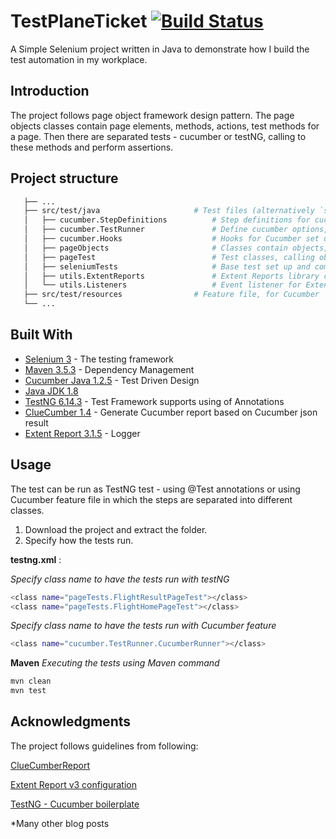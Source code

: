 # TestPlaneTicket         [![Build Status](https://travis-ci.com/quan612/TestPlaneTicket.png?branch=master)](https://travis-ci.com/quan612/TestPlaneTicket)

A Simple Selenium project written in Java to demonstrate how I build the test automation in my workplace. 

## Introduction 

The project follows page object framework design pattern. The page objects classes contain page elements, methods, actions, test methods for a page. Then there are separated tests - cucumber or testNG, calling to these methods and perform assertions.


## Project structure
 ```bash
    ├── ...
    ├── src/test/java                     # Test files (alternatively `spec` or `tests`)
    │   ├── cucumber.StepDefinitions          # Step definitions for cucumber feature file
    │   ├── cucumber.TestRunner               # Define cucumber options, features, tags and matching glue steps
    │   ├── cucumber.Hooks                    # Hooks for Cucumber set up
    │   ├── pageObjects                       # Classes contain objects, methods for the page
    │   ├── pageTest                          # Test classes, calling objects from pageObjects and do assertion
    │   ├── seleniumTests                     # Base test set up and common repository
    │   ├── utils.ExtentReports               # Extent Reports library class
    │   └── utils.Listeners                   # Event listener for Extent Report
    ├── src/test/resources                # Feature file, for Cucumber
    └── ...
```

## Built With

* [Selenium 3](https://www.seleniumhq.org/) - The testing framework
* [Maven 3.5.3](https://maven.apache.org/) - Dependency Management
* [Cucumber Java 1.2.5](https://docs.cucumber.io/installation/java/) - Test Driven Design
* [Java JDK 1.8](http://www.oracle.com/technetwork/java/javase/downloads/jdk8-downloads-2133151.html/)
* [TestNG 6.14.3](https://testng.org/) - Test Framework supports using of Annotations
* [ClueCumber 1.4](https://github.com/trivago/cluecumber-report-plugin/) - Generate Cucumber report based on Cucumber json result
* [Extent Report 3.1.5](http://extentreports.com/) - Logger

## Usage 
The test can be run as TestNG test - using @Test annotations or using Cucumber feature file in which the steps are separated into different classes.

1. Download the project and extract the folder.
2. Specify how the tests run.

**testng.xml** :

 *Specify class name to have the tests run with testNG*
 ```bash
 <class name="pageTests.FlightResultPageTest"></class>
 <class name="pageTests.FlightHomePageTest"></class>       
 ```
 *Specify class name to have the tests run with Cucumber feature*
 ```bash 
 <class name="cucumber.TestRunner.CucumberRunner"></class>  
 ```
 
 **Maven**
 *Executing the tests using Maven command*
  ```bash
 mvn clean
 mvn test
 ```

## Acknowledgments
The project follows guidelines from following:

[ClueCumberReport](https://github.com/trivago/cluecumber-report-plugin)

[Extent Report v3 configuration](https://github.com/swtestacademy/extent-reports-version-3-example)

[TestNG - Cucumber boilerplate](https://github.com/igniteram/testng-cucumber)

*Many other blog posts
